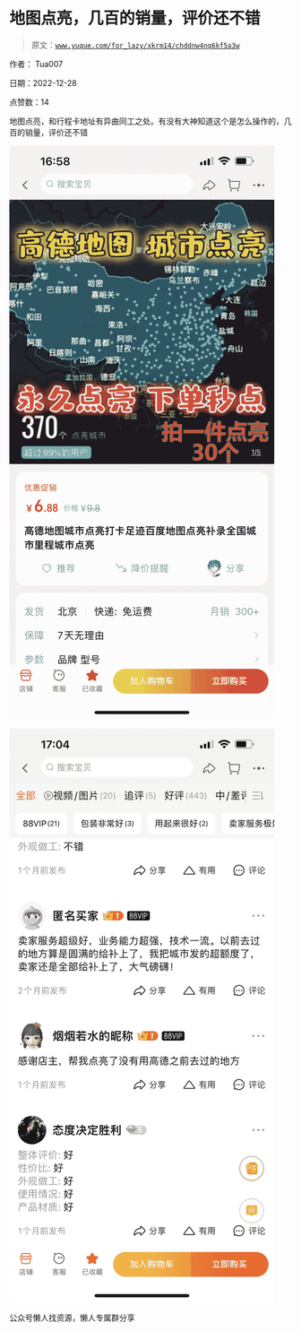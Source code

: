 # 地图点亮，几百的销量，评价还不错

> 原文：[`www.yuque.com/for_lazy/xkrm14/chddnw4nq6kf5a3w`](https://www.yuque.com/for_lazy/xkrm14/chddnw4nq6kf5a3w)

作者： Tua007

日期：2022-12-28

点赞数：14

地图点亮，和行程卡地址有异曲同工之处。有没有大神知道这个是怎么操作的，几百的销量，评价还不错

![](img/2499ada7cde9e622621536b460652b82.png)

![](img/1c4954b3d2f10d5302b6fca2c3ff7737.png)

公众号懒人找资源，懒人专属群分享

